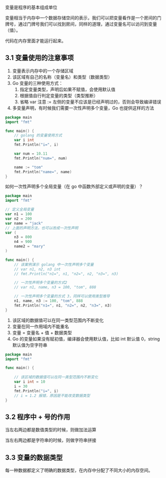 变量是程序的基本组成单位

变量相当于内存中一个数据存储空间的表示，我们可以把变量看作是一个房间的门牌号，通过门牌号我们可以找到房间，同样的道理，通过变量名可以访问到变量（值）。

代码在内存里面才能运行起来。

## 3.1 变量使用的注意事项

1. 变量表示内存中的一个存储区域
2. 该区域有自己的名称（变量名）和类型（数据类型）
3. Go 变量的三种使用方式：
	1. 指定变量类型，声明后如果不赋值，会使用默认值
	2. 根据值自行判定变量的类型（类型推断）
	3. 省略 var 注意 := 左侧的变量不应该是已经声明过的，否则会导致编译错误
4. 多变量声明，有时候我们需要一次性声明多个变量，Go 也提供这样的方法

```go
package main 
import "fmt"

func main() {
    // golang 的变量使用方式
    var i int 
    fmt.Println("i=", i)

    var num = 10.11
    fmt.Println("num=", num)

    name := "tom"
    fmt.Println("name=", name)
}
```

如何一次性声明多个全局变量（在 go 中函数外部定义或声明的变量）？

```go
package main 
import "fmt"

// 定义全局变量
var n1 = 100
var n2 = 200 
var name = "jack"
// 上面的声明方法，也可以改成一次性声明
var (
    n3 = 800
    n4 = 900
    name2 = "mary"
)

func main() {
    // 该案例演示 golang 中一次性声明多个变量
    // var n1, n2, n3 int 
    // fmt.Println("n1=", n1, "n2=", n2, "n3=", n3)

    // 一次性声明多个变量的方式2
    // var n1, name, n3 = 100, "tom", 888

    // 一次性声明多个变量的方式 3，同样可以使用类型推导
    n1, name, n3 := 100, "tom", 888
    fmt.Println("n1=", n1, "n2=", n2, "n3=", n3)
}
```

1. 该区域的数据值可以在同一类型范围内不断变化
2. 变量在同一作用域内不能重名
3. 变量 = 变量名 + 值 + 数据类型
4. Go 的变量如果没有赋初值，编译器会使用默认值，比如 int 默认值 0，string 默认值为空字符串

```go 
package main 
import "fmt"

func main() {
    
    // 该区域的数据值可以在同一类型范围内不断变化
    var i int = 10 
    i = 30 
    fmt.Println("i=", i)
    // i = 1.2 报错，原因是不能改变数据类型
}
```

## 3.2 程序中 + 号的作用

当左右两边都是数值类型的时候，则做加法运算

当左右两边都是字符串的时候，则做字符串拼接

## 3.3 变量的数据类型

每一种数据都定义了明确的数据类型，在内存中分配了不同大小的内存空间。

